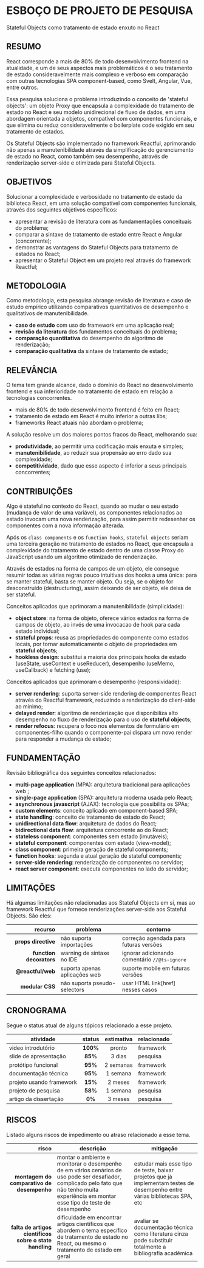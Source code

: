 <style>
@import url(./index.css);
@import url(../overview.css);
@import url(../readme/overview.css);
</style>

# **ESBOÇO DE PROJETO DE PESQUISA**

<p subtitle>Stateful Objects como tratamento de estado enxuto no React</p>

## RESUMO

React corresponde a mais de 80% de todo desenvolvimento frontend na atualidade, e um de seus aspectos mais problemáticos é o seu tratamento de estado consideravelmente mais complexo e verboso em comparação com outras tecnologias SPA component-based, como Svelt, Angular, Vue, entre outros.

Essa pesquisa soluciona o problema introduzindo o conceito de 'stateful objects': um objeto Proxy que encapsula a complexidade do tratamento de estado no React e seu modelo unidirecional de fluxo de dados, em uma abordagem orientada a objetos, compatível com componentes funcionais, e que elimina ou reduz consideravelmente o boilerplate code exigido em seu tratamento de estados.

Os Stateful Objects são implementado no framework Reactful, aprimorando não apenas a manutenibilidade através da simplificação do gerenciamento de estado no React, como também seu desempenho, através de renderização server-side e otimizada para Stateful Objects. 

## OBJETIVOS

Solucionar a complexidade e verbosidade no tratamento de estado da biblioteca React, em  uma solução compatível com componentes funcionais, através dos seguintes objetivos específicos:

- apresentar a revisão de literatura com as fundamentações conceituais do problema;
- comparar a sintaxe de tratamento de estado entre React e Angular (concorrente);
- demonstrar as vantagens do Stateful Objects para tratamento de estados no React;
- apresentar o Stateful Object em um projeto real através do framework Reactful;

## METODOLOGIA

Como metodologia, esta pesquisa abrange revisão de literatura e caso de estudo empírico utilizando comparativos quantitativos de desempenho e qualitativos de manutenibilidade.

- **caso de estudo** com uso do framework em uma aplicação real;
- **revisão da literatura** dos fundamentos conceituais do problema;
- **comparação quantitativa** do desempenho do algoritmo de renderização;
- **comparação qualitativa** da sintaxe de tratamento de estado;

## RELEVÂNCIA

O tema tem grande alcance, dado o domínio do React no desenvolvimento frontend e sua inferioridade no tratamento de estado em relação a tecnologias concorrentes.

- mais de 80% de todo desenvolvimento frontend é feito em React;
- tratamento de estado em React é muito inferior a outras libs;
- frameworks React atuais não abordam o problema;

A solução resolve um dos maiores pontos fracos do React, melhorando sua: 

* **produtividade**, ao permitir uma codificação mais enxuta e simples; 
* **manutenibilidade**, ao reduzir sua propensão ao erro dado sua complexidade; 
* **competitividade**, dado que esse aspecto é inferior a seus principais concorrentes;

## CONTRIBUIÇÕES

Algo é stateful no contexto do React, quando ao mudar o seu estado (mudança de valor de uma variável), os componentes relacionados ao estado invocam uma nova renderização, para assim permitir redesenhar os componentes com a nova informação alterada.

Após os  `class components` e os `function hooks`, `stateful objects` seriam uma terceira geração no tratamento de estados no React, que encapsula a complexidade do tratamento de estado dentro de uma classe Proxy do JavaScript usando um algorítmo otimizado de renderização.

Através de estados na forma de campos de um objeto, ele consegue resumir todas as várias regras pouco intuitivas dos hooks a uma única: para se manter stateful, basta se manter objeto. Ou seja, se o objeto for desconstruído (destructuring), assim deixando de ser objeto, ele deixa de ser stateful.

Conceitos aplicados que aprimoram a manutenibilidade (simplicidade):

* **object store**: na forma de objeto, oferece vários estados na forma de campos de objeto, ao invés de uma invocacao de hook para cada estado individual;
* **stateful props**: reusa as propriedades do componente como estados locais, por tornar automaticamente o objeto de propriedades em **stateful objects**;
* **hookless design**: substitui a maioria dos principais hooks de estado (useState, useContext e useReducer), desempenho (useMemo, useCallback) e fetching (use);

Conceitos aplicados que aprimoram o desempenho (responsividade):

* **server rendering**: suporta server-side rendering de componentes React através do Reactful framework, reduzindo a renderização do client-side ao mínimo;
* **delayed render**: algoritmo de renderização que disponibiliza alto desempenho no fluxo de renderização para o uso de  **stateful objects**;
* **render refocus**: recupera o foco nos elementos de formulário em componentes-filho quando o componente-pai dispara um novo render para responder a mudança de estado;

## FUNDAMENTAÇÃO

Revisão bibliográfica dos seguintes conceitos relacionados:

* **multi-page application** (MPA): arquitetura tradicional para aplicações web ;
* **single-page application** (SPA): arquitetura moderna usada pelo React;
* **asynchronous javascript** (AJAX): tecnologia que possibilita os SPAs;
* **custom elements**: conceito aplicado em component-based SPA;
* **state handling**: conceito de tratamento de estado do React;
* **unidirectional data flow**: arquitetura de dados do React;
* **bidirectional data flow**: arquitetura concorrente ao do React;
* **stateless component**: componentes sem estado (imutáveis);
* **stateful component**: componentes com estado (view-model);
* **class component**: primeira geração de stateful components;
* **function hooks**: segunda e atual geração de stateful components;
* **server-side rendering**: renderização de componentes no servidor;
* **react server component**: executa componentes no lado do servidor;

## LIMITAÇÕES

Há algumas limitações não relacionadas aos Stateful Objects em si, mas ao framework Reactful que fornece renderizações server-side aos Stateful Objects. São eles:

<style>
   table { zoom: 0.9 }
</style>

| recurso | problema | contorno |
|-:|-|-|
| **props directive** | não suporta importações | correção agendada para futuras versões |
| **function decorators** | warning de sintaxe no IDE | ignorar adicionando comentário `//@ts-ignore` |
| **@reactful/web** | suporta apenas aplicações web | suporte mobile em futuras versões |
| **modular CSS** | não suporta pseudo-selectors | usar HTML link[href] nesses casos |


## CRONOGRAMA 

Segue o status atual de alguns tópicos relacionado a esse projeto.

| atividade                |  status  | estimativa | relacionado |
| ------------------------ | :------: | :--------: | ----------- |
| video introdutório       | **100%** |   pronto   | framework   |
| slide de apresentação    | **85%**  |   3 dias   | pesquisa    |
| protótipo funcional      | **95%**  | 2 semanas  | framework   |
| documentação técnica     | **95%**  |  1 semana  | framework   |
| projeto usando framework | **15%**  |  2 meses   | framework   |
| projeto de pesquisa      | **58%**  |  1 semana  | pesquisa    |
| artigo da dissertação    |  **0%**  |  3 meses   | pesquisa    |

## RISCOS

Listado alguns riscos de impedimento ou atraso relacionado a esse tema.

| risco | descrição | mitigação |
|-:|-|-|
| **montagem do comparativo de desempenho** | montar o ambiente e monitorar o desempenho de em vários cenários de uso pode ser desafiador, complicado pelo fato que não tenho muita experiência em montar esse tipo de teste de desempenho | estudar mais esse tipo de teste, baixar projetos que já implementam testes de desempenho entre várias bibliotecas SPA, etc |
| **falta de artigos científicos sobre o state handling** | dificuldade em encontrar artigos científicos que abordem o tema específico de tratamento de estado no React, ou mesmo o tratamento de estado em geral | avaliar se documentação técnica como literatura cinza pode substituir totalmente a bibliografia acadêmica |

<br><br>
